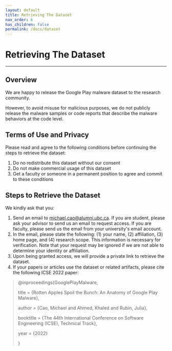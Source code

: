 ```yaml
---
layout: default
title: Retrieving The Dataset
nav_order: 6
has_children: false
permalink: /docs/dataset
---
```


# Retrieving The Dataset
---

## Overview

We are happy to release the Google Play malware dataset to the research community. 

However, to avoid misuse for malicious purposes, we do not publicly release the malware samples or code reports that describe the malware behaviors at the code level.

## Terms of Use and Privacy

Please read and agree to the following conditions before continuing the steps to retrieve the dataset:

1. Do no redistribute this dataset without our consent
2. Do not make commercial usage of this dataset
3. Get a faculty or someone in a permanent position to agree and commit to these conditions

## Steps to Retrieve the Dataset

We kindly ask that you:

1. Send an email to michael.cao@alumni.ubc.ca. If you are student, please ask your advisor to send us an email to request access. If you are faculty, please send us the email from your university's email account.
2. In the email, please state the following: (1) your name, (2) affiliation, (3) home page, and (4) research scope. This information is necessary for verification. Note that your request may be ignored if we are not able to determine your identity or affiliation. 
3. Upon being granted access, we will provide a private link to retrieve the dataset.
4. If your papers or articles use the dataset or related artifacts, please cite the following ICSE 2022 paper:

> @inproceedings{GooglePlayMalware,
>
>   title = {Rotten Apples Spoil the Bunch: An Anatomy of Google Play Malware},
>
>   author = {Cao, Michael and Ahmed, Khaled and Rubin, Julia},
>
>   booktitle = {The 44th International Conference on Software Engineering (ICSE), Technical Track},
>
>   year = {2022}
>
> }
